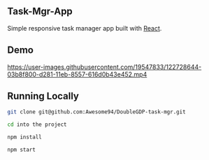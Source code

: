 ## Task-Mgr-App

Simple responsive task manager app built with [React](https://reactjs.org/).

## Demo

<https://user-images.githubusercontent.com/19547833/122728644-03b8f800-d281-11eb-8557-616d0b43e452.mp4>

## Running Locally

```sh
git clone git@github.com:Awesome94/DoubleGDP-task-mgr.git
```

```sh
cd into the project
```

```sh
npm install
```

```sh
npm start
```
